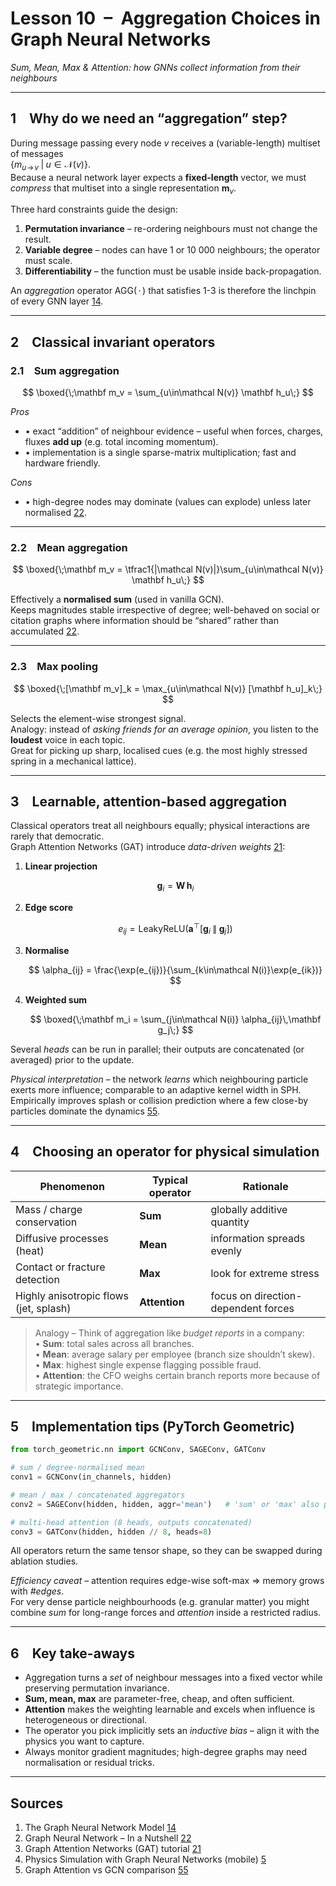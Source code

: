 
# Lesson 10 &nbsp;–&nbsp; Aggregation Choices in Graph Neural Networks  
*Sum, Mean, Max & Attention: how GNNs collect information from their neighbours*

---

## 1 Why do we need an “aggregation” step?
During message passing every node *v* receives a (variable-length) multiset of messages  
$\{m_{u\!\to\!v}\;|\;u\in\mathcal N(v)\}$.  
Because a neural network layer expects a **fixed-length** vector, we must *compress* that multiset into a single representation $\mathbf m_v$.

Three hard constraints guide the design:

1. **Permutation invariance** – re-ordering neighbours must not change the result.  
2. **Variable degree** – nodes can have 1 or 10 000 neighbours; the operator must scale.  
3. **Differentiability** – the function must be usable inside back-propagation.

An *aggregation* operator $\text{AGG}(\,\cdot\,)$ that satisfies 1-3 is therefore the linchpin of every GNN layer [14].

---

## 2 Classical invariant operators

### 2.1 Sum aggregation  

$$
\boxed{\;\mathbf m_v = \sum_{u\in\mathcal N(v)} \mathbf h_u\;}
$$  

*Pros*  
* • exact “addition” of neighbour evidence – useful when forces, charges, fluxes **add up** (e.g. total incoming momentum).  
* • implementation is a single sparse-matrix multiplication; fast and hardware friendly.  

*Cons*  
* • high-degree nodes may dominate (values can explode) unless later normalised [22].

---

### 2.2 Mean aggregation  

$$
\boxed{\;\mathbf m_v = \tfrac1{|\mathcal N(v)|}\sum_{u\in\mathcal N(v)} \mathbf h_u\;}
$$

Effectively a **normalised sum** (used in vanilla GCN).  
Keeps magnitudes stable irrespective of degree; well-behaved on social or citation graphs where information should be “shared” rather than accumulated [22].

---

### 2.3 Max pooling  

$$
\boxed{\;[\mathbf m_v]_k = \max_{u\in\mathcal N(v)} [\mathbf h_u]_k\;}
$$

Selects the element-wise strongest signal.  
Analogy: instead of *asking friends for an average opinion*, you listen to the **loudest** voice in each topic.  
Great for picking up sharp, localised cues (e.g. the most highly stressed spring in a mechanical lattice).

---

## 3 Learnable, **attention-based** aggregation  

Classical operators treat all neighbours equally; physical interactions are rarely that democratic.  
Graph Attention Networks (GAT) introduce *data-driven weights* [21]:

1. **Linear projection**

   $$
   \mathbf g_i = \mathbf W\,\mathbf h_i
   $$

2. **Edge score**

   $$
   e_{ij} = \text{LeakyReLU}\big(\mathbf a^\top[\mathbf g_i\;\|\;\mathbf g_j]\big)
   $$

3. **Normalise**

   $$
   \alpha_{ij} = \frac{\exp(e_{ij})}{\sum_{k\in\mathcal N(i)}\exp(e_{ik})}
   $$

4. **Weighted sum**

   $$
   \boxed{\;\mathbf m_i = \sum_{j\in\mathcal N(i)} \alpha_{ij}\,\mathbf g_j\;}
   $$

Several *heads* can be run in parallel; their outputs are concatenated (or averaged) prior to the update.

*Physical interpretation* – the network *learns* which neighbouring particle exerts more influence; comparable to an adaptive kernel width in SPH.  
Empirically improves splash or collision prediction where a few close-by particles dominate the dynamics [55].

---

## 4 Choosing an operator for physical simulation

| Phenomenon | Typical operator | Rationale |
|------------|-----------------|-----------|
| Mass / charge conservation | **Sum** | globally additive quantity |
| Diffusive processes (heat) | **Mean** | information spreads evenly |
| Contact or fracture detection | **Max** | look for extreme stress |
| Highly anisotropic flows (jet, splash) | **Attention** | focus on direction-dependent forces |

> Analogy – Think of aggregation like *budget reports* in a company:  
> • **Sum**: total sales across all branches.  
> • **Mean**: average salary per employee (branch size shouldn’t skew).  
> • **Max**: highest single expense flagging possible fraud.  
> • **Attention**: the CFO weighs certain branch reports more because of strategic importance.

---

## 5 Implementation tips (PyTorch Geometric)

```python
from torch_geometric.nn import GCNConv, SAGEConv, GATConv

# sum / degree-normalised mean
conv1 = GCNConv(in_channels, hidden)

# mean / max / concatenated aggregators
conv2 = SAGEConv(hidden, hidden, aggr='mean')   # 'sum' or 'max' also possible

# multi-head attention (8 heads, outputs concatenated)
conv3 = GATConv(hidden, hidden // 8, heads=8)
```

All operators return the same tensor shape, so they can be swapped during ablation studies.

*Efficiency caveat* – attention requires edge-wise soft-max ⇒ memory grows with *#edges*.  
For very dense particle neighbourhoods (e.g. granular matter) you might combine *sum* for long-range forces and *attention* inside a restricted radius.

---

## 6 Key take-aways

* Aggregation turns a *set* of neighbour messages into a fixed vector while preserving permutation invariance.  
* **Sum, mean, max** are parameter-free, cheap, and often sufficient.  
* **Attention** makes the weighting learnable and excels when influence is heterogeneous or directional.  
* The operator you pick implicitly sets an *inductive bias* – align it with the physics you want to capture.  
* Always monitor gradient magnitudes; high-degree graphs may need normalisation or residual tricks.

---

## Sources  

1. The Graph Neural Network Model [14]  
2. Graph Neural Network – In a Nutshell [22]  
3. Graph Attention Networks (GAT) tutorial [21]  
4. Physics Simulation with Graph Neural Networks (mobile) [5]  
5. Graph Attention vs GCN comparison [55]

[14]: https://www.cs.mcgill.ca/~wlh/grl_book/files/GRL_Book-Chapter_5-GNNs.pdf  
[22]: https://karthick.ai/blog/2024/Graph-Neural-Network/  
[21]: https://www.baeldung.com/cs/graph-attention-networks  
[5]:  https://community.arm.com/arm-community-blogs/b/mobile-graphics-and-gaming-blog/posts/physics-simulation-graph-neural-networks-targeting-mobile  
[55]: https://towardsdatascience.com/graph-neural-networks-part-2-graph-attention-networks-vs-gcns-029efd7a1d92
